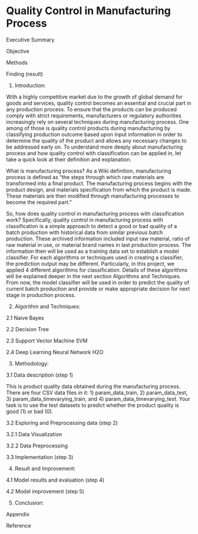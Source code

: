 # Quality Control in Manufacturing Process

Executive Summary

Objective

Methods

Finding (result)



1.	Introduction:

With a highly competitive market due to the growth of global demand for goods and services, quality control becomes an essential and crucial part in any production process. To ensure that the products can be produced comply with strict requirements, manufacturers or regulatory authorities increasingly rely on several techniques during manufacturing process. One among of those is quality control products during manufacturing by classifying production outcome based upon input information in order to determine the quality of the product and allows any necessary changes to be addressed early on. To understand more deeply about manufacturing process and how quality control with classification can be applied in, let take a quick look at their definition and explanation.

What is manufacturing process? As a Wiki definition, manufacturing process is defined as “the steps through which raw materials are transformed into a final product. The manufacturing process begins with the product design, and materials specification from which the product is made. These materials are then modified through manufacturing processes to become the required part.”

So, how does quality control in manufacturing process with classification work? Specifically, quality control in manufacturing process with classification is a simple approach to detect a good or bad quality of a batch production with historical data from similar previous batch production. These archived information included input raw material, ratio of raw material in use, or material brand names in last production process. The information then will be used  as a training data set to establish a model classifier. For each algorithms or techniques used in creating a classifier, the prediction output may be different. Particularly, in this project, we applied 4 different algorithms for classification. Details of these algorithms will be explained deeper in the next section Algorithms and Techniques. From now, the model classifier will be used in order to predict the quality of current batch production and provide or make appropriate decision for next stage in production process.


2.	Algorithm and Techniques:

2.1	Naive Bayes

2.2	Decision Tree

2.3	Support Vector Machine SVM

2.4	Deep Learning Neural Network H2O

3.	Methodology:

3.1	Data description  (step 1)

This is product quality data obtained during the manufacturing process. There are four CSV data files in it: 1) param_data_train, 2) param_data_test, 3) param_data_timevarying_train, and 4) param_data_timevarying_test. Your task is to use the test datasets to predict whether the product quality is good (1) or bad (0).

3.2	Exploring and Preprocessing data (step 2)

3.2.1	Data Visualization

3.2.2	Data Preprocessing

3.3	Implementation (step 3)

4.	Result and Improvement:

4.1	Model results and evaluation (step 4)

4.2	Model improvement (step 5)

5.	Conclusion:



Appendix

Reference


